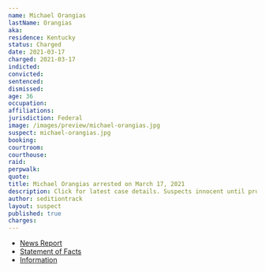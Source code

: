 ```yaml
---
name: Michael Orangias
lastName: Orangias
aka:
residence: Kentucky
status: Charged
date: 2021-03-17
charged: 2021-03-17
indicted:
convicted: 
sentenced: 
dismissed: 
age: 36
occupation:
affiliations:
jurisdiction: Federal
image: /images/preview/michael-orangias.jpg
suspect: michael-orangias.jpg
booking:
courtroom:
courthouse:
raid:
perpwalk:
quote:
title: Michael Orangias arrested on March 17, 2021
description: Click for latest case details. Suspects innocent until proven guilty.
author: seditiontrack
layout: suspect
published: true
charges:
---
```

- [News Report](https://www.msn.com/en-us/news/crime/fbi-arrests-man-in-louisville-in-connection-with-jan-6-attack-on-us-capitol/ar-BB1eJyPL)
- [Statement of Facts](https://extremism.gwu.edu/sites/g/files/zaxdzs2191/f/Michael%20Orangias%20Statement%20of%20Facts_Redacted.pdf)
- [Information](https://www.justice.gov/usao-dc/case-multi-defendant/file/1393706/download)
